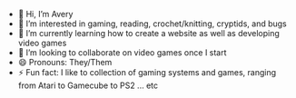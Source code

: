 - 👋 Hi, I’m Avery
- 👀 I’m interested in gaming, reading, crochet/knitting, cryptids, and bugs
- 🌱 I’m currently learning how to create a website as well as developing video games
- 💞️ I’m looking to collaborate on video games once I start
- 😄 Pronouns: They/Them
- ⚡ Fun fact: I like to collection of gaming systems and games, ranging from Atari to Gamecube to PS2 ... etc

<!---
clumpofmossandmoths/clumpofmossandmoths is a ✨ special ✨ repository because its `README.md` (this file) appears on your GitHub profile.
You can click the Preview link to take a look at your changes.
--->
